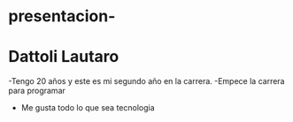 # presentacion-
# Dattoli Lautaro

-Tengo 20 años y este es mi segundo año en la carrera.
-Empece la carrera para programar 
- Me gusta todo lo que sea tecnologia


